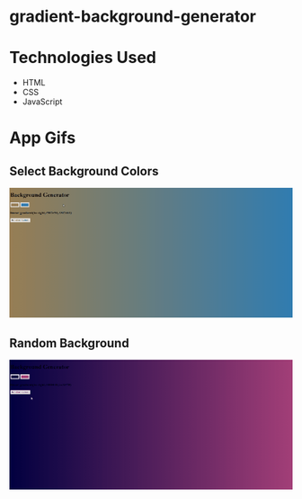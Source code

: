 # gradient-background-generator

# Technologies Used
 - HTML
 - CSS
 - JavaScript
 
# App Gifs
 ## Select Background Colors
 ![Select Background Colors](background.gif)
 ## Random Background
 ![Random Background Colors](random.gif)
